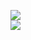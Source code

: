 [![](https://img.shields.io/badge/Made%20With-Github%20Spray-lightgrey.svg?style=for-the-badge&logo=github)](https://github.com/Annihil/github-spray#30268)  
[![](https://i.imgur.com/2DrTn0Z.gif)](https://github.com/Annihil/github-spray)